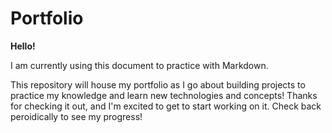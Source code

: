 # Portfolio

**Hello!**

I am currently using this document to practice with Markdown.

This repository will house my portfolio as I go about building projects to practice my knowledge and learn new technologies and concepts! Thanks for checking it out, and I'm excited to get to start working on it. Check back peroidically to see my progress!